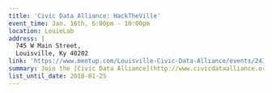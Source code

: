 ```yaml
---
title: 'Civic Data Alliance: HackTheVille'
event_time: Jan. 16th, 6:00pm - 10:00pm
location: LouieLab
address: |
  745 W Main Street,
  Louisville, Ky 40202
link: 'https://www.meetup.com/Louisville-Civic-Data-Alliance/events/243608736/'
summary: Join the [Civic Data Alliance](http://www.civicdataalliance.org), Metro Louisville's [OPI2](https://louisvilleky.gov/government/performance-improvement-innovation)for our monthly #HackTheVille night at LouieLab.
list_until_date: 2018-01-25
---
```

